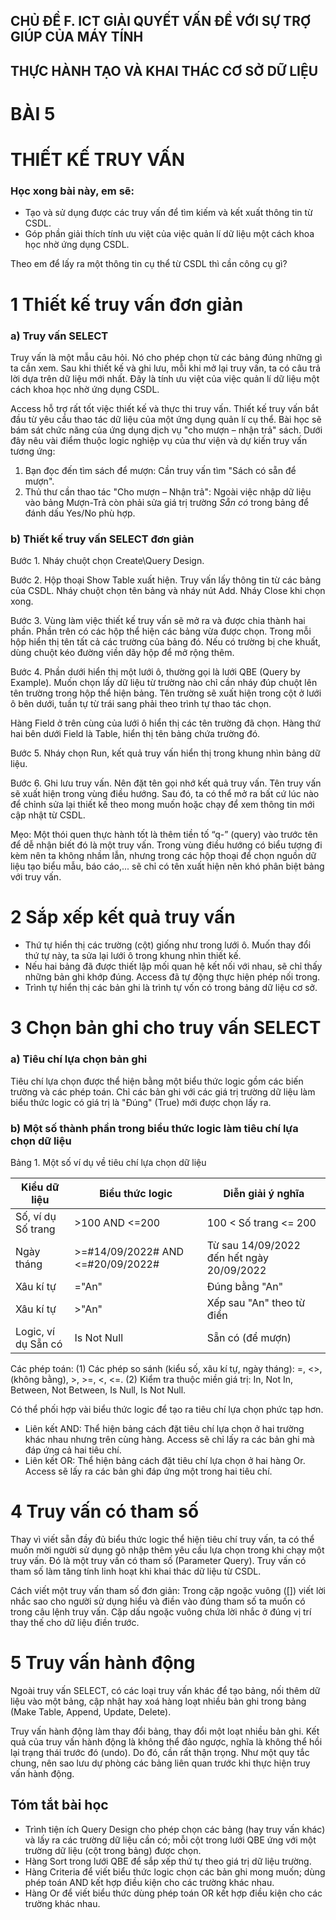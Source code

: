 ## CHỦ ĐỀ F. ICT GIẢI QUYẾT VẤN ĐỀ VỚI SỰ TRỢ GIÚP CỦA MÁY TÍNH
## THỰC HÀNH TẠO VÀ KHAI THÁC CƠ SỞ DỮ LIỆU

# BÀI 5
# THIẾT KẾ TRUY VẤN

### Học xong bài này, em sẽ:

- Tạo và sử dụng được các truy vấn để tìm kiếm và kết xuất thông tin từ CSDL.
- Góp phần giải thích tính ưu việt của việc quản lí dữ liệu một cách khoa học nhờ ứng dụng CSDL.

Theo em để lấy ra một thông tin cụ thể từ CSDL thì cần công cụ gì?

# 1 Thiết kế truy vấn đơn giản

### a) Truy vấn SELECT

Truy vấn là một mẫu câu hỏi. Nó cho phép chọn từ các bảng đúng những gì ta cần xem. Sau khi thiết kế và ghi lưu, mỗi khi mở lại truy vấn, ta có câu trả lời dựa trên dữ liệu mới nhất. Đây là tính ưu việt của việc quản lí dữ liệu một cách khoa học nhờ ứng dụng CSDL.

Access hỗ trợ rất tốt việc thiết kế và thực thi truy vấn. Thiết kế truy vấn bắt đầu từ yêu cầu thao tác dữ liệu của một ứng dụng quản lí cụ thể. Bài học sẽ bám sát chức năng của ứng dụng dịch vụ "cho mượn – nhận trả" sách. Dưới đây nêu vài điểm thuộc logic nghiệp vụ của thư viện và dự kiến truy vấn tương ứng:

1) Bạn đọc đến tìm sách để mượn: Cần truy vấn tìm "Sách có sẵn để mượn".
2) Thủ thư cần thao tác "Cho mượn – Nhận trả": Ngoài việc nhập dữ liệu vào bảng Mượn-Trả còn phải sửa giá trị trường *Sẵn có* trong bảng để đánh dấu Yes/No phù hợp.

### b) Thiết kế truy vấn SELECT đơn giản

Bước 1. Nháy chuột chọn Create\Query Design.

Bước 2. Hộp thoại Show Table xuất hiện. Truy vấn lấy thông tin từ các bảng của CSDL. Nháy chuột chọn tên bảng và nháy nút Add. Nháy Close khi chọn xong.

Bước 3. Vùng làm việc thiết kế truy vấn sẽ mở ra và được chia thành hai phần. Phần trên có các hộp thể hiện các bảng vừa được chọn. Trong mỗi hộp hiển thị tên tất cả các trường của bảng đó. Nếu có trường bị che khuất, dùng chuột kéo đường viền dãy hộp để mở rộng thêm.

Bước 4. Phần dưới hiển thị một lưới ô, thường gọi là lưới QBE (Query by Example). Muốn chọn lấy dữ liệu từ trường nào chỉ cần nháy đúp chuột lên tên trường trong hộp thể hiện bảng. Tên trường sẽ xuất hiện trong cột ở lưới ô bên dưới, tuần tự từ trái sang phải theo trình tự thao tác chọn.

Hàng Field ở trên cùng của lưới ô hiển thị các tên trường đã chọn. Hàng thứ hai bên dưới Field là Table, hiển thị tên bảng chứa trường đó.

Bước 5. Nháy chọn Run, kết quả truy vấn hiển thị trong khung nhìn bảng dữ liệu.

Bước 6. Ghi lưu truy vấn. Nên đặt tên gọi nhớ kết quả truy vấn. Tên truy vấn sẽ xuất hiện trong vùng điều hướng. Sau đó, ta có thể mở ra bất cứ lúc nào để chỉnh sửa lại thiết kế theo mong muốn hoặc chạy để xem thông tin mới cập nhật từ CSDL.

Mẹo: Một thói quen thực hành tốt là thêm tiền tố “q-” (query) vào trước tên để dễ nhận biết đó là một truy vấn. Trong vùng điều hướng có biểu tượng đi kèm nên ta không nhầm lẫn, nhưng trong các hộp thoại để chọn nguồn dữ liệu tạo biểu mẫu, báo cáo,... sẽ chỉ có tên xuất hiện nên khó phân biệt bảng với truy vấn.

# 2 Sắp xếp kết quả truy vấn

- Thứ tự hiển thị các trường (cột) giống như trong lưới ô. Muốn thay đổi thứ tự này, ta sửa lại lưới ô trong khung nhìn thiết kế.
- Nếu hai bảng đã được thiết lập mối quan hệ kết nối với nhau, sẽ chỉ thấy những bản ghi khớp đúng. Access đã tự động thực hiện phép nối trong.
- Trình tự hiển thị các bản ghi là trình tự vốn có trong bảng dữ liệu cơ sở.

# 3 Chọn bản ghi cho truy vấn SELECT

### a) Tiêu chí lựa chọn bản ghi

Tiêu chí lựa chọn được thể hiện bằng một biểu thức logic gồm các biến trường và các phép toán. Chỉ các bản ghi với các giá trị trường dữ liệu làm biểu thức logic có giá trị là "Đúng" (True) mới được chọn lấy ra.

### b) Một số thành phần trong biểu thức logic làm tiêu chí lựa chọn dữ liệu

Bảng 1. Một số ví dụ về tiêu chí lựa chọn dữ liệu

| Kiểu dữ liệu | Biểu thức logic | Diễn giải ý nghĩa |
|---|---|---|
| Số, ví dụ Số trang | >100 AND <=200 | 100 < Số trang <= 200 |
| Ngày tháng | >=#14/09/2022# AND <=#20/09/2022# | Từ sau 14/09/2022 đến hết ngày 20/09/2022 |
| Xâu kí tự | ="An" | Đúng bằng "An" |
| Xâu kí tự | >"An" | Xếp sau "An" theo từ điển |
| Logic, ví dụ Sẵn có | Is Not Null | Sẵn có (để mượn) |

Các phép toán:
(1) Các phép so sánh (kiểu số, xâu kí tự, ngày tháng): =, <>, (không bằng), >, >=, <, <=.
(2) Kiểm tra thuộc miền giá trị: In, Not In, Between, Not Between, Is Null, Is Not Null.

Có thể phối hợp vài biểu thức logic để tạo ra tiêu chí lựa chọn phức tạp hơn.
- Liên kết AND: Thể hiện bảng cách đặt tiêu chí lựa chọn ở hai trường khác nhau nhưng trên cùng hàng. Access sẽ chỉ lấy ra các bản ghi mà đáp ứng cả hai tiêu chí.
- Liên kết OR: Thể hiện bảng cách đặt tiêu chí lựa chọn ở hai hàng Or. Access sẽ lấy ra các bản ghi đáp ứng một trong hai tiêu chí.

# 4 Truy vấn có tham số

Thay vì viết sẵn đầy đủ biểu thức logic thể hiện tiêu chí truy vấn, ta có thể muốn mời người sử dụng gõ nhập thêm yêu cầu lựa chọn trong khi chạy một truy vấn. Đó là một truy vấn có tham số (Parameter Query). Truy vấn có tham số làm tăng tính linh hoạt khi khai thác dữ liệu từ CSDL.

Cách viết một truy vấn tham số đơn giản:
Trong cặp ngoặc vuông ([]) viết lời nhắc sao cho người sử dụng hiểu và điền vào đúng tham số ta muốn có trong câu lệnh truy vấn. Cặp dấu ngoặc vuông chứa lời nhắc ở đúng vị trí thay thế cho dữ liệu điền trước.

# 5 Truy vấn hành động

Ngoài truy vấn SELECT, có các loại truy vấn khác để tạo bảng, nối thêm dữ liệu vào một bảng, cập nhật hay xoá hàng loạt nhiều bản ghi trong bảng (Make Table, Append, Update, Delete).

Truy vấn hành động làm thay đổi bảng, thay đổi một loạt nhiều bản ghi. Kết quả của truy vấn hành động là không thể đảo ngược, nghĩa là không thể hồi lại trạng thái trước đó (undo). Do đó, cần rất thận trọng. Như một quy tắc chung, nên sao lưu dự phòng các bảng liên quan trước khi thực hiện truy vấn hành động.

## Tóm tắt bài học

- Trình tiện ích Query Design cho phép chọn các bảng (hay truy vấn khác) và lấy ra các trường dữ liệu cần có; mỗi cột trong lưới QBE ứng với một trường dữ liệu (cột trong bảng) được chọn.
- Hàng Sort trong lưới QBE để sắp xếp thứ tự theo giá trị dữ liệu trường.
- Hàng Criteria để viết biểu thức logic chọn các bản ghi mong muốn; dùng phép toán AND kết hợp điều kiện cho các trường khác nhau.
- Hàng Or để viết biểu thức dùng phép toán OR kết hợp điều kiện cho các trường khác nhau.
